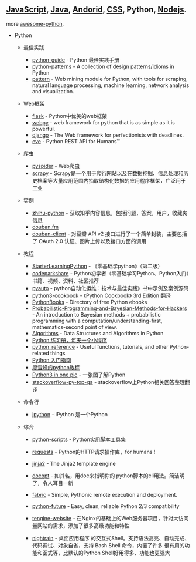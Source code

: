 ## [JavaScript](javascript.md), [Java](java.md), [Andorid](andorid.md), [CSS](css.md), Python, [Nodejs](nodejs.md).

more [awesome-python](https://github.com/vinta/awesome-python).

+ Python
  + 最佳实践
    + [python-guide](https://github.com/kennethreitz/python-guide) - Python 最佳实践手册
    + [python-patterns](https://github.com/faif/python-patterns) - A collection of design patterns/idioms in Python
    + [pattern](https://github.com/clips/pattern) - Web mining module for Python, with tools for scraping, natural language processing, machine learning, network analysis and visualization.

  + Web框架
    + [flask](https://github.com/mitsuhiko/flask) - Python中优美的web框架
    + [webpy](https://github.com/webpy/webpy) - web framework for python that is as simple as it is powerful.  
    + [django](https://github.com/django/django) - The Web framework for perfectionists with deadlines.  
    + [eve](https://github.com/nicolaiarocci/eve) - Python REST API for Humans™

  + 爬虫
    + [pyspider](https://github.com/binux/pyspider) - Web爬虫
    + [scrapy](https://github.com/scrapy/scrapy) - Scrapy是一个用于爬行网站以及在数据挖掘、信息处理和历史档案等大量应用范围内抽取结构化数据的应用程序框架，广泛用于工业
  
  + 实例
    + [zhihu-python](https://github.com/egrcc/zhihu-python) - 获取知乎内容信息，包括问题，答案，用户，收藏夹信息  
    + [douban.fm](https://github.com/taizilongxu/douban.fm)  
    + [douban-client](https://github.com/douban/douban-client) - 对豆瓣 API v2 接口进行了一个简单封装，主要包括了 OAuth 2.0 认证、图片上传以及接口方面的调用

  + 教程  
    + [StarterLearningPython](https://github.com/qiwsir/StarterLearningPython) - 《零基础学python》（第二版）  
    + [codeparkshare](https://github.com/Yixiaohan/codeparkshare) - Python初学者（零基础学习Python、Python入门）书籍、视频、资料、社区推荐  
    + [pyauto](https://github.com/yorkoliu/pyauto) - python自动化运维：技术与最佳实践》书中示例及案例源码 
    + [python3-cookbook](https://github.com/yidao620c/python3-cookbook) - 《Python Cookbook》 3rd Edition 翻译  
    + [PythonBooks](https://github.com/revolunet/PythonBooks) - Directory of free Python ebooks  
    + [Probabilistic-Programming-and-Bayesian-Methods-for-Hackers](https://github.com/CamDavidsonPilon/Probabilistic-Programming-and-Bayesian-Methods-for-Hackers) - An introduction to Bayesian methods + probabilistic programming with a computation/understanding-first, mathematics-second point of view.   
    + [Algorithms](https://github.com/prakhar1989/Algorithms) - Data Structures and Algorithms in Python  
    + [Python 练习册，每天一个小程序](https://github.com/Yixiaohan/show-me-the-code)  
    + [python_reference](https://github.com/rasbt/python_reference) - Useful functions, tutorials, and other Python-related things  
    + [Python 入门指南](http://www.pythondoc.com/pythontutorial3)  
    + [廖雪峰的python教程](http://www.liaoxuefeng.com/wiki/0014316089557264a6b348958f449949df42a6d3a2e542c000)  
    + [Python3 in one pic](https://github.com/coodict/python3-in-one-pic) - 一张图了解Python  
    + [stackoverflow-py-top-qa](https://github.com/wklken/stackoverflow-py-top-qa) - stackoverflow上Python相关回答整理翻译   

  + 命令行
    + [ipython](https://github.com/ipython/ipython) - iPython 是一个Python 

  + 综合  
    + [python-scripts](https://github.com/realpython/python-scripts) - Python实用脚本工具集  
    + [requests](https://github.com/kennethreitz/requests) - Python的HTTP请求操作库，for humans !
    + [jinja2](https://github.com/mitsuhiko/jinja2) - The Jinja2 template engine
    + [docopt](https://github.com/docopt/docopt) - 如其名，用doc来指明你的 python脚本的cli用法。简洁明了，令人耳目一新
    + [fabric](https://github.com/fabric/fabric) - Simple, Pythonic remote execution and deployment.
    + [python-future](https://github.com/PythonCharmers/python-future) - Easy, clean, reliable Python 2/3 compatibility  
  
    + [tengine-website](https://github.com/alibaba/tengine-website) - 在Nginx的基础上的Web服务器项目，针对大访问量网站的需求，添加了很多高级功能和特性  
    + [nightrain](https://github.com/naetech/nightrain) - 桌面应用程序
  的交互式Shell。支持语法高亮、自动完成、代码调试、对象自省，支持 Bash Shell 命令，内置了许多 
很有用的功能和函式等，比默认的Python Shell好用得多、功能也更强大 
  
